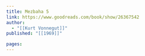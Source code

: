```yaml
---
title: Mezbaha 5
link: https://www.goodreads.com/book/show/26367542
author:
  - "[[Kurt Vonnegut]]"
published: "[[1969]]"

pages:
---
```


